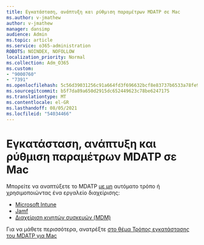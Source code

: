 ```yaml
---
title: Εγκατάσταση, ανάπτυξη και ρύθμιση παραμέτρων MDATP σε Mac
ms.author: v-jmathew
author: v-jmathew
manager: dansimp
audience: Admin
ms.topic: article
ms.service: o365-administration
ROBOTS: NOINDEX, NOFOLLOW
localization_priority: Normal
ms.collection: Adm_O365
ms.custom:
- "9000760"
- "7391"
ms.openlocfilehash: 5c56d39031256c91a664fd3f696632bcf8e83737b6533a78fe9960ec677509c8
ms.sourcegitcommit: b5f7da89a650d2915dc652449623c78be6247175
ms.translationtype: MT
ms.contentlocale: el-GR
ms.lasthandoff: 08/05/2021
ms.locfileid: "54034466"
---
```

# <a name="install-deploy-and-configure-mdatp-on-a-mac"></a>Εγκατάσταση, ανάπτυξη και ρύθμιση παραμέτρων MDATP σε Mac

Μπορείτε να αναπτύξετε το MDATP [με μη](https://docs.microsoft.com/windows/security/threat-protection/microsoft-defender-atp/mac-install-manually) αυτόματο τρόπο ή χρησιμοποιώντας ένα εργαλείο διαχείρισης:

- [Microsoft Intune](https://go.microsoft.com/fwlink/?linkid=2144548)
- [Jamf](https://docs.microsoft.com/windows/security/threat-protection/microsoft-defender-atp/mac-install-with-jamf)
- [Διαχείριση κινητών συσκευών (MDM)](https://docs.microsoft.com/windows/security/threat-protection/microsoft-defender-atp/mac-install-with-other-mdm)

Για να μάθετε περισσότερα, ανατρέξτε [στο θέμα Τρόπος εγκατάστασης του MDATP για Mac](https://go.microsoft.com/fwlink/?linkid=2144672)
